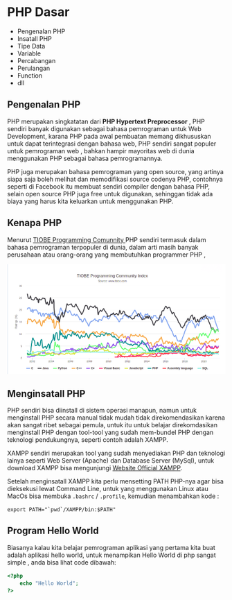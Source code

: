 # PHP Dasar
- Pengenalan PHP
- Insatall PHP
- Tipe Data
- Variable
- Percabangan
- Perulangan
- Function
- dll


## Pengenalan PHP

PHP merupakan singkatatan dari __PHP Hypertext Preprocessor__ , PHP sendiri banyak digunakan sebagai bahasa pemrograman untuk Web Development, karana PHP pada awal pembuatan memang dikhususkan untuk dapat terintegrasi dengan bahasa web, PHP sendiri sangat populer untuk pemrograman web , bahkan hampir mayoritas web di dunia menggunakan PHP sebagai bahasa pemrogramannya.

PHP juga merupakan bahasa pemrograman yang open source, yang artinya siapa saja boleh melihat dan memodifikasi source codenya PHP, contohnya seperti di Facebook itu membuat sendiri compiler dengan bahasa PHP, selain open source PHP juga free untuk digunakan, sehinggan tidak ada biaya yang harus kita keluarkan untuk menggunakan PHP.

## Kenapa PHP
Menurut [TIOBE Programming Comunnity ](https://www.tiobe.com/tiobe-index/)PHP sendiri termasuk dalam bahasa pemrograman terpopuler di dunia, dalam arti masih banyak perusahaan atau orang-orang yang membutuhkan programmer PHP , 

![gambar](img/teobi.png)

## Menginsatall PHP

PHP sendiri bisa diinstall di sistem operasi manapun, namun untuk menginstall PHP secara manual tidak mudah tidak direkomendasikan karena akan sangat ribet sebagai pemula, untuk itu untuk belajar direkomdasikan menginstall PHP dengan tool-tool yang sudah mem-bundel PHP dengan teknologi pendukungnya, seperti contoh adalah XAMPP.

XAMPP sendiri merupakan tool yang sudah menyediakan PHP dan teknologi lainya seperti Web Server (Apache) dan Database Server (MySql), untuk download XAMPP bisa mengunjungi [Website Official XAMPP](https://www.apachefriends.org/index.html). 

Setelah menginsatall XAMPP kita perlu mensetting PATH PHP-nya agar bisa dieksekusi lewat Command Line, untuk yang menggunakan Linux atau MacOs bisa membuka `.bashrc` / `.profile`, kemudian menambahkan kode : 
```
export PATH="`pwd`/XAMPP/bin:$PATH"
``` 

## Program Hello World

Biasanya kalau kita belajar pemrograman aplikasi yang pertama kita buat adalah aplikasi hello world, untuk menampikan Hello World di php sangat simple , anda bisa lihat code dibawah:


```php
<?php
    echo "Hello World";
?>

```
